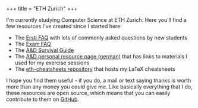 +++
title = "ETH Zurich"
+++

I'm currently studying Computer Science at ETH Zurich. Here you'll find a few resources I've created since I started here:

* The [Ersti FAQ](@/infk-faq/_index.md) with lots of commonly asked questions by new students
* The [Exam FAQ](@/blog/2021-12-23-eth-exam-faq.md)
* The [A&D Survival Guide](@/eth/and_survival_guide.md)
* The [A&D personal resource page (german)](@/eth/and.md) that has links to materials I used for my exercise sessions
* The [eth-cheatsheets repository](https://github.com/xyquadrat/eth-cheatsheets) that hosts my LaTeX cheatsheets

I hope you find them useful - if you do, a mail or text saying thanks is worth more than any money you could give me. Like basically everything that I do, these resources are open source, which means that you can easily contribute to them on [GitHub](https://github.com/xyquadrat/xyquadrat-blog).